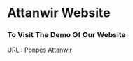 # Attanwir Website

### To Visit The Demo Of Our Website

URL : [Ponpes Attanwir](https://attanwir.vercel.app)
